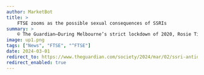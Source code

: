 ```yaml
---
author: MarketBot
title: >
    FTSE zooms as the possible sexual consequences of SSRIs
summary: >
    © The Guardian—During Melbourne’s strict lockdown of 2020, Rosie Tilli, a then 20-year-old nurse living and working in the city, began to experience growing anxiety and depression.
image: up1.png
tags: ["News", "FTSE", "^FTSE"]
date: 2024-03-01
redirect_to: https://www.theguardian.com/society/2024/mar/02/ssri-antidepressants-sexual-dysfunction-side-effects-consequences-libido
redirect_enabled: true
---
```

